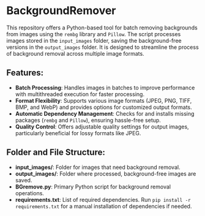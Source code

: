 # BackgroundRemover

This repository offers a Python-based tool for batch removing backgrounds from images using the `rembg` library and `Pillow`. The script processes images stored in the `input_images` folder, saving the background-free versions in the `output_images` folder. It is designed to streamline the process of background removal across multiple image formats.

## Features:
- **Batch Processing**: Handles images in batches to improve performance with multithreaded execution for faster processing.
- **Format Flexibility**: Supports various image formats (JPEG, PNG, TIFF, BMP, and WebP) and provides options for customized output formats.
- **Automatic Dependency Management**: Checks for and installs missing packages (`rembg` and `Pillow`), ensuring hassle-free setup.
- **Quality Control**: Offers adjustable quality settings for output images, particularly beneficial for lossy formats like JPEG.

## Folder and File Structure:
- **input_images/**: Folder for images that need background removal.
- **output_images/**: Folder where processed, background-free images are saved.
- **BGremove.py**: Primary Python script for background removal operations.
- **requirements.txt**: List of required dependencies. Run `pip install -r requirements.txt` for a manual installation of dependencies if needed.
